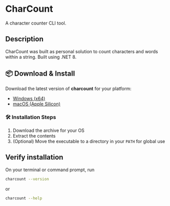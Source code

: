 # CharCount

A character counter CLI tool.

## Description
CharCount was built as personal solution to count characters and words within a string. Built using .NET 8.

## 📦 Download & Install

Download the latest version of **charcount** for your platform:

- [Windows (x64)](https://github.com/louiefab10/charcount/archive/refs/tags/v1.0.0.1.zip)
- [macOS (Apple Silicon)](https://github.com/louiefab10/charcount/archive/refs/tags/v1.0.0.1.tar.gz)

### 🛠 Installation Steps

1. Download the archive for your OS
2. Extract the contents
3. (Optional) Move the executable to a directory in your `PATH` for global use

## Verify installation
On your terminal or command prompt, run 
```zsh
charcount --version

```
or 
```zsh
charcount --help
```



